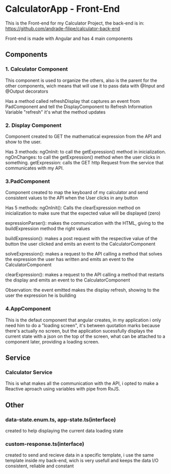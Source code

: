 # CalculatorApp - Front-End
This is the Front-end for my Calculator Project, the back-end is in: https://github.com/andrade-filipe/calculator-back-end

Front-end is made with Angular and has 4 main components

## Components
### 1. Calculator Component
This component is used to organize the others, also is the parent for the other components, wich means that will use it to pass data with @Input and @Output decorators

Has a method called refreshDisplay that captures an event from PadComponent and tell the DisplayComponent to Refresh Information
Variable "refresh" it's what the method updates

### 2. Display Component
Component created to GET the mathematical expression from the API and show to the user.

Has 3 methods:
ngOnInit: to call the getExpression() method in inicialization.
ngOnChanges: to call the getExpression() method when the user clicks in something.
getExpression: calls the GET http Request from the service that communicates with my API.

### 3.PadComponent
Component created to map the keyboard of my calculator and send consistent values to the API when the User clicks in any button

Has 5 methods:
ngOnInit(): Calls the clearExpression method on inicialization to make sure that the expected value will be displayed (zero)

expressionParser(): makes the communication with the HTML, giving to the buildExpression method the right values

buildExpression(): makes a post request with the respective value of the button the user clicked and emits an event to the CalculatorComponent

solveExpression(): makes a request to the API calling a method that solves the expression the user has written and emits an event to the CalculatorComponent

clearExpression(): makes a request to the API calling a method that restarts the display and emits an event to the CalculatorComponent

Observation: the event emitted makes the display refresh, showing to the user the expression he is building

### 4.AppComponent
This is the defaut component that angular creates, in my application i only need him to do a "loading screen", it's between quotation marks because there's actually no screen, but the application sucessfully displays the current state with a json on the top of the screen, what can be attached to a component later, providing a loading screen.

## Service

### Calculator Service
This is what makes all the communication with the API, i opted to make a Reactive aproach using variables with pipe from RxJS.

## Other

### data-state.enum.ts, app-state.ts(interface)
created to help displaying the current data loading state

### custom-response.ts(interface)
created to send and recieve data in a specific template, i use the same template inside my back-end, wich is very usefull and keeps the data I/O consistent, reliable and constant
